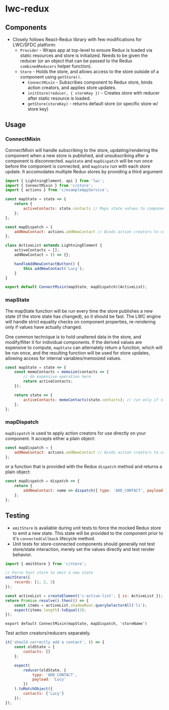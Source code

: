# lwc-redux

## Components

-   Closely follows React-Redux library with few modifications for LWC/SFDC platform:
    -   `Provider` - Wraps app at top-level to ensure Redux is loaded via static resources and store is initialized. Needs to be given the reducer (or an object that can be passed to the Redux `combinedReducers` helper function).
    -   `Store` - Holds the store, and allows access to the store outside of a component using `getStore()`.
        -   `ConnectMixin` - Subscribes component to Redux store, binds action creators, and applies store updates.
        -   `initStore(reducer, { storeKey })` - Creates store with reducer after static resource is loaded.
        -   `getStore(storeKey)` - returns default store (or specific store w/ store key)

## Usage

### ConnectMixin

ConnectMixin will handle subscribing to the store, updating/rendering the component when a new store is published, and unsubscribing after a component is disconnected. `mapState` and `mapDispatch` will be run once before the component is connected, and `mapState` run with each store update. It accomodates multiple Redux stores by providing a third argument

```javascript
import { LightningElement, api } from 'lwc';
import { ConnectMixin } from 'c/store';
import { actions } from 'c/exampleAppService';

const mapState = state => {
    return {
        activeContacts: state.contacts // Maps state values to component properties
    };
};

const mapDispatch = {
    addNewContact: actions.addNewContact // Binds action creators to component properties
};

class ActiveList extends LightningElement {
    activeContacts = [];
    addNewContact = () => {};

    handleAddNewContactButton() {
        this.addNewContact('Lucy');
    }
}

export default ConnectMixin(mapState, mapDispatch)(ActiveList);
```

### mapState

The mapState function will be run every time the store publishes a new state (if the store state has changed), so it should be fast. The LWC engine will handle strict equality checks on component properties, re-rendering only if values have actually changed.

One common technique is to hold unaltered data in the store, and modify/filter it for individual components. If the derived values are expensive to compute, `mapState` can alternately return a function, which will be run once, and the resulting function will be used for store updates, allowing access for internal variables/memoized values.

```javascript
const mapState = state => {
    const memoContacts = memoize(contacts => {
        // do expensive operation here
        return activeContacts;
    });

    return state => {
        activeContacts: memoContacts(state.contacts); // run only if state.contacts is updated
    };
};
```

### mapDispatch

`mapDispatch` is used to apply action creators for use directly on your component. It accepts either a plain object:

```javascript
const mapDispatch = {
    addNewContact: actions.addNewContact // Binds action creators to component properties
};
```

or a function that is provided with the Redux `dispatch` method and returns a plain object:

```javascript
const mapDispatch = dispatch => {
    return {
        addNewContact: name => dispatch({ type: 'ADD_CONTACT', payload: name })
    };
};
```

## Testing

-   `emitStore` is available during unit tests to force the mocked Redux store to emit a new state. This state will be provided to the component prior to it's `connectedCallback` lifecycle method.
-   Unit tests for store-connected components should generally not test store/state interaction, merely set the values directly and test render behavior.

```javascript
import { emitStore } from 'c/store';

// Force test store to emit a new state
emitStore({
    records: [1, 2, 3]
});

const activeList = createElement('c-active-list', { is: ActiveList });
return Promise.resolve().then(() => {
    const items = activeList.shadowRoot.querySelectorAll('li');
    expect(items.length).toEqual(3);
});
```

```
export default ConnectMixin(mapState, mapDispatch, 'storeName')
```

Test action creators/reducers separately.

```javascript
it('should correctly add a contact', () => {
    const oldState = {
        contacts: []
    };

    expect(
        reducer(oldState, {
            type: 'ADD_CONTACT',
            payload: 'Lucy'
        })
    ).toMatchObject({
        contacts: ['Lucy']
    });
});
```
